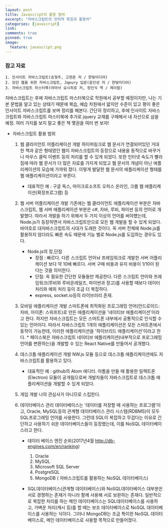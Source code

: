 ```yaml
---
layout: post
title: Javascript의 활용 범위
excerpt: "자바스크립트의 언어적 특징과 활용처"
categories: [javascript]
link:
comments: true
pinned: true
image:
  feature: javascript.png
---
```


### 참고 자료  
    1. 인사이트 자바스크립트(송형주, 고현준 저 / 한빛미디어)
    2. 모던 웹을 위한 자바스크립트, Jqeury 입문(윤인성 저 / 한빛미디어)
    3. 자바스크립트 마스터북(야마사 요시히로 저, 정인식 역 / 제이펍)

자바스크립트는 후에 자바스크립트 마스터북으로 학원에서 공부할 예정이지만, 나는 기본 문법을 알고 있는 상태기 때문에 복습, 예습 차원에서 얇지만 수준이 있고 평이 좋은 인사이트 자바스크립트를 보며 정리를 해본다. 간단히 정리하고, 후에 인사이트 자바스크립트와 자바스크립트 마스터북에 추가로 jquery 교재를 구매해서 내 자산으로 삼을 예정. 여러 가지를 보지 말고 좋은 책 몇권을 여러 번 보자!

* 자바스크립트 활용 범위
  1. 웹 클라이언트 어플리케이션 개발
    하이퍼링크로 웹 문서가 연결되어있던 거대한 책과 같은 형태였던 웹이 자바스크립트의 등장으로 내용을 동적으로 바꾸거나 마우스 클릭 이벤트 등의 처리를 할 수 있게 되었다. 또한 인터넷 속도가 빨라짐에 따라 웹 문서가 더 많은 자료를 가지게 되었고 웹 문서의 개념이 아닌 애플리케이션의 모습에 가까워 졌다. 이렇게 발달한 웹 문서의 애플리케이션 형태를 웹 애플리케이션이라고 부른다.
      * 대표적인 예 : 구글 독스, 마이크로소프트 오피스 온라인, 크롭 웹 애플리케이션(확장프로그램) 등

  2. 웹 서버 어플리케이션 개발
    기존에는 웹 클라이언트 애플리케이션 부분은 자바스크립트, 웹 서버 애플리케이션 부분은 c#, 자바, 루비, 파이썬 등의 언어로 개발했다. 따라서 개발을 하기 위해서 두 가지 이상의 언어를 써야헀는데, Node.js가 등장하면서 자바스크립트만으로 모든 웹 개발을 할 수 있게 되었다. 바야흐로 대자바스크립트의 시대가 도래한 것이다. 꼭 서버 전체에 Node.js를 활용하지 않더라도 빠른 속도 때문에 기능 별로 Node.js를 도입하는 경우도 있다.
      * Node.js의 장,단점
          * 장점 : 빠르다. 다른 스크립트 언어놔 프레임워크로 개발한 서버 어플리케이션 보다 약 10배 빠르다. 서버 구매 비용과 유지 비용이 1/10이 된다는 것을 의미한다.
          * 단점: 꼭 필요한 간단한 모듈들만 제공한다. 다른 스크립트 언어와 프레임워크(루비와 루비온레일즈, 파이썬과 장고)를 사용할 때보다 데이터 처리와 예외 처리 등이 조금 더 복잡하다.
          * express, socket.io등의 라이브러리 존재.

  3. 모바일 애플리케이션 개발
    스마트폰에 최적화된 프로그래밍 언어(안드로이드: 자바, 아이폰: 스위프트)로 만든 애플리케이션을 '네이티브 애플리케이션'이라고 한다. 하지만 자바스크립트는 모든 스마트폰 내부에서 공통적으로 인식할 수 있는 언어이다. 따라서 자바스크립트 1개의 애플리케이션은 모든 스마트폰에서 동작이 가능한데, 이러한 애플리케이션을 '하이브리드 애플리케이션'이라고 한다.
          * 페이스북은 자바스크립트 네이티브 애플리케이션(내부적으로 프로그래밍 언어를 변환하는)을 개발할 수 있는 React Native를 만들어서 공개했다.

  4. 데스크톱 애플리케이션 개발
    NW.js 모듈 등으로 데스크톱 애플리케이션에도 자바스크립트를 활용하고 있다.
      * 대표적인 예 : github의 Atom 에디터. 아톰을 만들 때 활용한 일렉트론(Electron) 모듈이 공개됨으로써 개발자들이 자바스크립트로 데스크톱 애플리케이션을 개발할 수 있게 되었다.

  5. 게임 개발
    나의 관심사가 아니므로 스킵한다.

  6. 데이터베이스 관리
    데이터베이스는 '데이터를 저장할 때 사용하는 프로그램'이고, Oracle, MySQL등의 관계형 데이터베이스 관리 시스템(RDBMS)이 모두 SQL프로그래밍 언어를 사용한다. 그런데 SQL이 복잡하고 무겁다는 이유로 간단하고 사용하기 쉬운 데이터베이스들이 등장했는데, 이를 NoSQL 데이터베이스라고 한다.
      * 데이터 베이스 엔진 순위(2017년4월 <http://db-engines.com/en/ranking>)
        1. Oracle
        2. MySQL
        3. Microsoft SQL Server
        4. PostgreSQL
        5. MongoDB ( 자바스크립트를 활용하는 NoSQL 데이터베이스)

      * SQL데이터베이스(관계형 데이터베이스)와 NoSQL데이터베이스 대부분은 서로 경쟁하는 존재가 아니라 함께 사용해 서로 보완하는 존재다. 일반적으로 복잡한 처리를 하는 메인 데이터베이스는 SQL데이터베이스를 사용하고, 가벼운 처리(캐시 등)를 할 때는 보조 데이터베이스로 NoSQL 데이터베이스를 사용하는 식이다. 그러나 MongoDB는 조금 특이한 NoSQL 데이터베이스로, 메인 데이터베이스로 사용할 목적으로 만들어졌다.
